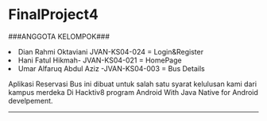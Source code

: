 # FinalProject4
###ANGGOTA KELOMPOK###<br>
<li>Dian Rahmi Oktaviani JVAN-KS04-024 = Login&Register<br>
<li>Hani Fatul Hikmah- JVAN-KS04-021 = HomePage<br>
<li>Umar Alfaruq Abdul Aziz -JVAN-KS04-003 = Bus Details<br>

Aplikasi Reservasi Bus ini dibuat  untuk salah satu syarat kelulusan kami dari kampus merdeka Di Hacktiv8 program Android With Java Native for Android develpement.<br><hr>
 
